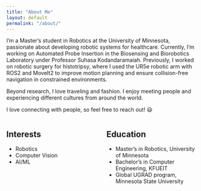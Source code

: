 ```yaml
---
title: "About Me"
layout: default
permalink: "/about/"
---
```


I’m a Master’s student in Robotics at the University of Minnesota, passionate about developing robotic systems for healthcare. Currently, I’m working on Automated Probe Insertion in the Biosensing and Biorobotics Laboratory under Professor Suhasa Kodandaramaiah. Previously, I worked on robotic surgery for histotripsy, where I used the UR5e robotic arm with ROS2 and MoveIt2 to improve motion planning and ensure collision-free navigation in constrained environments.

Beyond research, I love traveling and fashion. I enjoy meeting people and experiencing different cultures from around the world.

I love connecting with people, so feel free to reach out! 😃

<div style="display: flex; justify-content: space-between;">
    <div style="width: 48%;">
    <h2>Interests</h2>
    <ul>
      <li>Robotics</li>
      <li>Computer Vision</li>
      <li>AI/ML</li>
    </ul>
  </div>
  <div style="width: 48%;">
    <h2>Education</h2>
    <ul>
      <li>Master’s in Robotics, University of Minnesota</li>
      <li>Bachelor’s in Computer Engineering, KFUEIT</li>
      <li>Global UGRAD program, Minnesota State University</li>
    </ul>
  </div>
</div>
